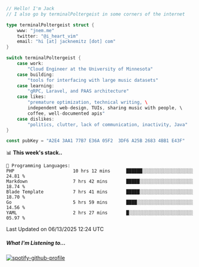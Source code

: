 ```go
// Hello! I'm Jack
// I also go by terminalPoltergeist in some corners of the internet

type terminalPoltergeist struct {
    www: "jnem.me"
    twitter: "@i_heart_vim"
    email: "hi [at] jacknemitz [dot] com"
}

switch terminalPoltergeist {
    case work:
        "Cloud Engineer at the University of Minnesota"
    case building:
        "tools for interfacing with large music datasets"
    case learning:
        "gRPC, Laravel, and PAAS architecture"
    case likes:
        "premature optimization, technical writing, \
        independent web-design, TUIs, sharing music with people, \
        coffee, well-documented apis"
    case dislikes:
        "politics, clutter, lack of communication, inactivity, Java"
}

const pubKey = "A2E4 3AA1 77B7 E36A 05F2  3DF6 A25B 2683 4BB1 E43F"
```

<!--START_SECTION:waka-->
📊 **This week's stack..** 

```text
💬 Programming Languages: 
PHP                      10 hrs 12 mins      ██████░░░░░░░░░░░░░░░░░░░   24.81 % 
Markdown                 7 hrs 42 mins       █████░░░░░░░░░░░░░░░░░░░░   18.74 % 
Blade Template           7 hrs 41 mins       █████░░░░░░░░░░░░░░░░░░░░   18.70 % 
Go                       5 hrs 59 mins       ████░░░░░░░░░░░░░░░░░░░░░   14.56 % 
YAML                     2 hrs 27 mins       █░░░░░░░░░░░░░░░░░░░░░░░░   05.97 % 
```


 Last Updated on 06/13/2025 12:24 UTC
<!--END_SECTION:waka-->

##### What I'm Listening to...

[![spotify-github-profile](https://jnem.me/listening-item?maxAge=2592000)](https://jnem.me/listening)
